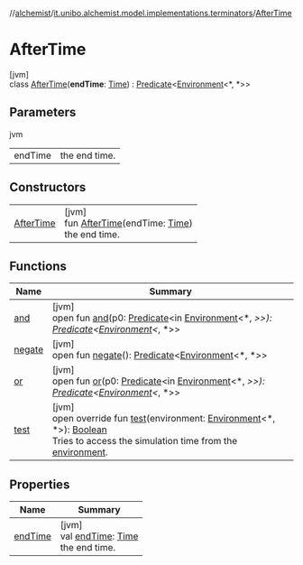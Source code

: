 //[alchemist](../../../index.md)/[it.unibo.alchemist.model.implementations.terminators](../index.md)/[AfterTime](index.md)

# AfterTime

[jvm]\
class [AfterTime](index.md)(**endTime**: [Time](../../it.unibo.alchemist.model.interfaces/-time/index.md)) : [Predicate](https://docs.oracle.com/javase/8/docs/api/java/util/function/Predicate.html)<[Environment](../../it.unibo.alchemist.model.interfaces/-environment/index.md)<*, *>>

## Parameters

jvm

| | |
|---|---|
| endTime | the end time. |

## Constructors

| | |
|---|---|
| [AfterTime](-after-time.md) | [jvm]<br>fun [AfterTime](-after-time.md)(endTime: [Time](../../it.unibo.alchemist.model.interfaces/-time/index.md))<br>the end time. |

## Functions

| Name | Summary |
|---|---|
| [and](index.md#-844180402%2FFunctions%2F-267951372) | [jvm]<br>open fun [and](index.md#-844180402%2FFunctions%2F-267951372)(p0: [Predicate](https://docs.oracle.com/javase/8/docs/api/java/util/function/Predicate.html)<in [Environment](../../it.unibo.alchemist.model.interfaces/-environment/index.md)<*, *>>): [Predicate](https://docs.oracle.com/javase/8/docs/api/java/util/function/Predicate.html)<[Environment](../../it.unibo.alchemist.model.interfaces/-environment/index.md)<*, *>> |
| [negate](../-stable-for-steps/index.md#600125100%2FFunctions%2F-267951372) | [jvm]<br>open fun [negate](../-stable-for-steps/index.md#600125100%2FFunctions%2F-267951372)(): [Predicate](https://docs.oracle.com/javase/8/docs/api/java/util/function/Predicate.html)<[Environment](../../it.unibo.alchemist.model.interfaces/-environment/index.md)<*, *>> |
| [or](index.md#-928151932%2FFunctions%2F-267951372) | [jvm]<br>open fun [or](index.md#-928151932%2FFunctions%2F-267951372)(p0: [Predicate](https://docs.oracle.com/javase/8/docs/api/java/util/function/Predicate.html)<in [Environment](../../it.unibo.alchemist.model.interfaces/-environment/index.md)<*, *>>): [Predicate](https://docs.oracle.com/javase/8/docs/api/java/util/function/Predicate.html)<[Environment](../../it.unibo.alchemist.model.interfaces/-environment/index.md)<*, *>> |
| [test](test.md) | [jvm]<br>open override fun [test](test.md)(environment: [Environment](../../it.unibo.alchemist.model.interfaces/-environment/index.md)<*, *>): [Boolean](https://kotlinlang.org/api/latest/jvm/stdlib/kotlin/-boolean/index.html)<br>Tries to access the simulation time from the [environment](test.md). |

## Properties

| Name | Summary |
|---|---|
| [endTime](end-time.md) | [jvm]<br>val [endTime](end-time.md): [Time](../../it.unibo.alchemist.model.interfaces/-time/index.md)<br>the end time. |
